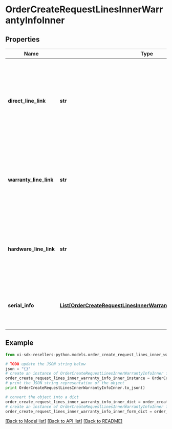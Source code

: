 # OrderCreateRequestLinesInnerWarrantyInfoInner


## Properties

Name | Type | Description | Notes
------------ | ------------- | ------------- | -------------
**direct_line_link** | **str** | Unique value to link hardware and warranty lines. Should be used only when products are purchased from both Ingram and/or vendor but the warranty is purchased through Ingram for them. | [optional] 
**warranty_line_link** | **str** | Customer line number of the hardware product in this request for linkage, either hardwareLineLink or warrantyLineLink can be used in a line. | [optional] 
**hardware_line_link** | **str** | Customer line number of the warranty product in this request for linkage, either hardwareLineLink or warrantyLineLink can be used in a line  | [optional] 
**serial_info** | [**List[OrderCreateRequestLinesInnerWarrantyInfoInnerSerialInfoInner]**](OrderCreateRequestLinesInnerWarrantyInfoInnerSerialInfoInner.md) | Serial information of the hardware to be associated with the warranty, applicable on post sale orders. | [optional] 

## Example

```python
from xi-sdk-resellers-python.models.order_create_request_lines_inner_warranty_info_inner import OrderCreateRequestLinesInnerWarrantyInfoInner

# TODO update the JSON string below
json = "{}"
# create an instance of OrderCreateRequestLinesInnerWarrantyInfoInner from a JSON string
order_create_request_lines_inner_warranty_info_inner_instance = OrderCreateRequestLinesInnerWarrantyInfoInner.from_json(json)
# print the JSON string representation of the object
print OrderCreateRequestLinesInnerWarrantyInfoInner.to_json()

# convert the object into a dict
order_create_request_lines_inner_warranty_info_inner_dict = order_create_request_lines_inner_warranty_info_inner_instance.to_dict()
# create an instance of OrderCreateRequestLinesInnerWarrantyInfoInner from a dict
order_create_request_lines_inner_warranty_info_inner_form_dict = order_create_request_lines_inner_warranty_info_inner.from_dict(order_create_request_lines_inner_warranty_info_inner_dict)
```
[[Back to Model list]](../README.md#documentation-for-models) [[Back to API list]](../README.md#documentation-for-api-endpoints) [[Back to README]](../README.md)


